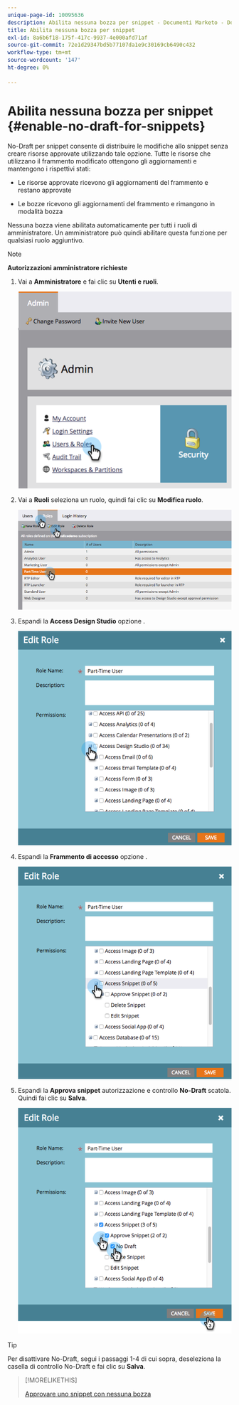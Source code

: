 ```yaml
---
unique-page-id: 10095636
description: Abilita nessuna bozza per snippet - Documenti Marketo - Documentazione del prodotto
title: Abilita nessuna bozza per snippet
exl-id: 8a6b6f18-175f-417c-9937-4e000afd71af
source-git-commit: 72e1d29347bd5b77107da1e9c30169cb6490c432
workflow-type: tm+mt
source-wordcount: '147'
ht-degree: 0%

---
```


# Abilita nessuna bozza per snippet {#enable-no-draft-for-snippets}

No-Draft per snippet consente di distribuire le modifiche allo snippet senza creare risorse approvate utilizzando tale opzione. Tutte le risorse che utilizzano il frammento modificato ottengono gli aggiornamenti e mantengono i rispettivi stati:

* Le risorse approvate ricevono gli aggiornamenti del frammento e restano approvate

* Le bozze ricevono gli aggiornamenti del frammento e rimangono in modalità bozza

Nessuna bozza viene abilitata automaticamente per tutti i ruoli di amministratore. Un amministratore può quindi abilitare questa funzione per qualsiasi ruolo aggiuntivo.

>[!NOTE]
>
>**Autorizzazioni amministratore richieste**

1. Vai a **Amministratore** e fai clic su **Utenti e ruoli**.

   ![](assets/usersandroles.png)

1. Vai a **Ruoli** seleziona un ruolo, quindi fai clic su **Modifica ruolo**.

   ![](assets/editrole2.png)

1. Espandi la **Access Design Studio** opzione .

   ![](assets/expanddesignstudio.png)

1. Espandi la **Frammento di accesso** opzione .

   ![](assets/expandsnippet.png)

1. Espandi la **Approva snippet** autorizzazione e controllo **No-Draft** scatola. Quindi fai clic su **Salva**.

   ![](assets/2017-06-15-10-35-04.png)

>[!TIP]
>
>Per disattivare No-Draft, segui i passaggi 1-4 di cui sopra, deseleziona la casella di controllo No-Draft e fai clic su **Salva**.

>[!MORELIKETHIS]
>
>[Approvare uno snippet con nessuna bozza](/help/marketo/product-docs/personalization/segmentation-and-snippets/snippets/approve-a-snippet-with-no-draft.md)
